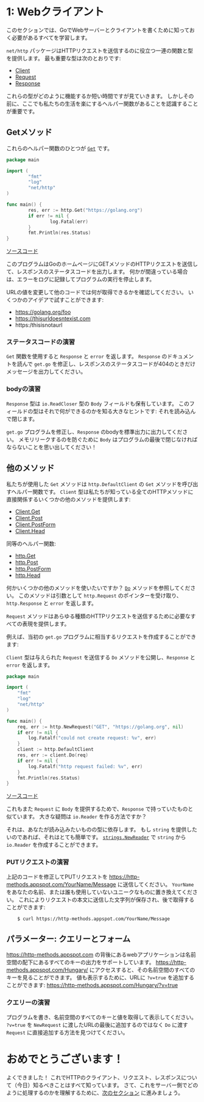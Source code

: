 # 1: Webクライアント

このセクションでは、GoでWebサーバーとクライアントを書くために知っておく必要があるすべてを学習します。

`net/http` パッケージはHTTPリクエストを送信するのに役立つ一連の関数と型を提供します。
最も重要な型は次のとおりです:

- [Client](https://golang.org/pkg/net/http/#Client)
- [Request](https://golang.org/pkg/net/http/#Client)
- [Response](https://golang.org/pkg/net/http/#Response)

これらの型がどのように機能するか短い時間ですが見ていきます。
しかしその前に、ここでも私たちの生活を楽にするヘルパー関数があることを認識することが重要です。

## Getメソッド

これらのヘルパー関数のひとつが [`Get`](https://golang.org/pkg/net/http/#Get) です。

```go
package main

import (
        "fmt"
        "log"
        "net/http"
)

func main() {
        res, err := http.Get("https://golang.org")
        if err != nil {
                log.Fatal(err)
        }
        fmt.Println(res.Status)
}
```
[ソースコード](examples/get.go)

このプログラムはGoのホームページにGETメソッドのHTTPリクエストを送信して、レスポンスのステータスコードを出力します。
何かが間違っている場合は、エラーをログに記録してプログラムの実行を停止します。

URLの値を変更して他のコードでは何が取得できるかを確認してください。
いくつかのアイデアで試すことができます:

- https://golang.org/foo
- https://thisurldoesntexist.com
- https:/thisisnotaurl

### ステータスコードの演習

`Get` 関数を使用すると `Response` と `error` を返します。
`Response` のドキュメントを読んで `get.go` を修正し、レスポンスのステータスコードが404のときだけメッセージを出力してください。

### bodyの演習

`Response` 型は `io.ReadCloser` 型の `Body` フィールドも保有しています。
このフィールドの型はそれで何ができるのかを知る大きなヒントです: それを読み込んで閉じます。

`get.go` プログラムを修正し、`Response` のbodyを標準出力に出力してください。
メモリリークするのを防ぐために `Body` はプログラムの最後で閉じなければならないことを思い出してください！

## 他のメソッド

私たちが使用した `Get` メソッドは `http.DefaultClient` の `Get` メソッドを呼び出すヘルパー関数です。
`Client` 型は私たちが知っている全てのHTTPメソッドに直接関係するいくつかの他のメソッドを提供します:

- [Client.Get](https://golang.org/pkg/net/http/#Client.Get)
- [Client.Post](https://golang.org/pkg/net/http/#Client.Post)
- [Client.PostForm](https://golang.org/pkg/net/http/#Client.PostForm)
- [Client.Head](https://golang.org/pkg/net/http/#Client.Head)

同等のヘルパー関数:

- [http.Get](https://golang.org/pkg/net/http/#Get)
- [http.Post](https://golang.org/pkg/net/http/#Post)
- [http.PostForm](https://golang.org/pkg/net/http/#PostForm)
- [http.Head](https://golang.org/pkg/net/http/#Head)

何かいくつかの他のメソッドを使いたいですか？
[`Do`](https://golang.org/pkg/net/http/#Client.Do) メソッドを参照してください。
このメソッドは引数として `http.Request` のポインターを受け取り、`http.Response` と `error` を返します。

`Request` メソッドはあらゆる種類のHTTPリクエストを送信するために必要なすべての表現を提供します。

例えば、当初の `get.go` プログラムに相当するリクエストを作成することができます:

`Client` 型は与えられた `Request` を送信する `Do` メソッドを公開し、`Response` と `error` を返します。

```go
package main

import (
	"fmt"
	"log"
	"net/http"
)

func main() {
	req, err := http.NewRequest("GET", "https://golang.org", nil)
	if err != nil {
		log.Fatalf("could not create request: %v", err)
	}
	client := http.DefaultClient
	res, err := client.Do(req)
	if err != nil {
		log.Fatalf("http request failed: %v", err)
	}
	fmt.Println(res.Status)
}
```
[ソースコード](examples/do-get.go)

これもまた `Request` に `Body` を提供するためで、`Response` で持っていたものと似ています。
大きな疑問は `io.Reader` を作る方法ですか？

それは、あなたが読み込みたいものの型に依存します。
もし `string` を提供したいのであれば、それはとても簡単です。
[`strings.NewReader`](https://golang.org/pkg/strings/#NewReader) で `string` から `io.Reader` を作成することができます。

### PUTリクエストの演習

上記のコードを修正してPUTリクエストを https://http-methods.appspot.com/YourName/Message に送信してください。
`YourName` をあなたの名前、または誰も使用していないユニークなものに置き換えてください。
これによりリクエストの本文に送信した文字列が保存され、後で取得することができます:

```
    $ curl https://http-methods.appspot.com/YourName/Message
```

## パラメーター: クエリーとフォーム

https://http-methods.appspot.com の背後にあるwebアプリケーションは名前空間の配下にあるすべてのキーの出力をサポートしています。
https://http-methods.appspot.com/Hungary/ にアクセスすると、その名前空間のすべてのキーを見ることができます。
値も表示するために、URLに `?v=true` を追加することができます: https://http-methods.appspot.com/Hungary/?v=true

### クエリーの演習

プログラムを書き、名前空間のすべてのキーと値を取得して表示してください。
`?v=true` を `NewRequest` に渡したURLの最後に追加するのではなく `Do` に渡す `Request` に直接追加する方法を見つけてください。

# おめでとうございます！

よくできました！ これでHTTPのクライアント、リクエスト、レスポンスについて（今日）知るべきことはすべて知っています。
さて、これをサーバー側でどのように処理するのかを理解するために、[次のセクション](../section02/README.md) に進みましょう。
